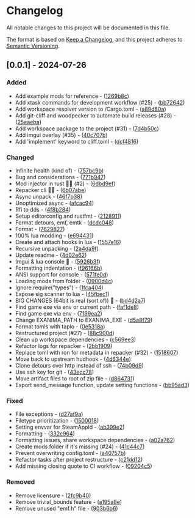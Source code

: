 # Changelog

All notable changes to this project will be documented in this file.

The format is based on [Keep a Changelog](https://keepachangelog.com/en/1.0.0/),
and this project adheres to [Semantic Versioning](https://semver.org/spec/v2.0.0.html).

## [0.0.1] - 2024-07-26

### Added

- Add example mods for reference - ([1269b8c](https://codeberg.org/ExanimaModding/Toolkit/commit/1269b8ca00da90c9ab3d637592052d3bcaa200f6))
- Add xtask commands for development workflow (#25) - ([bb72642](https://codeberg.org/ExanimaModding/Toolkit/commit/bb72642f69d4012f7b6639648e46757368f0f064))
- Add workspace resolver version to /Cargo.toml - ([a89d80a](https://codeberg.org/ExanimaModding/Toolkit/commit/a89d80ab165f0065d60e46ce8ce2a9918460a15a))
- Add git-cliff and woodpecker to automate build releases (#28) - ([25eaeba](https://codeberg.org/ExanimaModding/Toolkit/commit/25eaeba85b2b6b3a88b9160562af2bef2efc1148))
- Add workspace package to the project (#31) - ([7d4b50c](https://codeberg.org/ExanimaModding/Toolkit/commit/7d4b50c0f5850a6874fe59478248d356103beed5))
- Add imgui overlay (#35) - ([40c707b](https://codeberg.org/ExanimaModding/Toolkit/commit/40c707b96fb00a9f8ccb684c53cbb5af99b4c50c))
- Add 'implement' keyword to cliff.toml - ([dcf4816](https://codeberg.org/ExanimaModding/Toolkit/commit/dcf4816aa74c91806fec65d230ea244311603c10))

### Changed

- Infinite health (kind of) - ([757bc9b](https://codeberg.org/ExanimaModding/Toolkit/commit/757bc9b97ded0912754cb1b834fa5920ed1f32d9))
- Bug and considerations - ([771b947](https://codeberg.org/ExanimaModding/Toolkit/commit/771b947d015e47716139d94f8d251ab714fbd863))
- Mod injector in rust 🚀🚀 (#2) - ([6dbd9ef](https://codeberg.org/ExanimaModding/Toolkit/commit/6dbd9efee59b9f6a2084a694835d035db3da82db))
- Repacker cli 🚀🚀 - ([6b07abe](https://codeberg.org/ExanimaModding/Toolkit/commit/6b07abe6afb55fee7c9b5cf1e1e8f81b51596704))
- Async unpack - ([46f7b38](https://codeberg.org/ExanimaModding/Toolkit/commit/46f7b38ceb1785cc8e927a494fecc0180d875a99))
- Unoptimized async - ([afcac94](https://codeberg.org/ExanimaModding/Toolkit/commit/afcac94e6b1147ecf34bdf7780c258f9cc9d9445))
- Rfi to dds - ([4f8b284](https://codeberg.org/ExanimaModding/Toolkit/commit/4f8b284b3a502db15f17e3e931f775bcdf967531))
- Setup editorconfig and rustfmt - ([2128911](https://codeberg.org/ExanimaModding/Toolkit/commit/2128911274837ea1424382b4e31a229906881794))
- Format detours, emf, emtk - ([dcdc048](https://codeberg.org/ExanimaModding/Toolkit/commit/dcdc048547c3368d51d5ac0897ff26bb65a094f5))
- Format - ([7629827](https://codeberg.org/ExanimaModding/Toolkit/commit/76298279beb971b29f8ab3f4fe084c0b26baf4d5))
- 100% lua modding - ([e694431](https://codeberg.org/ExanimaModding/Toolkit/commit/e69443135a232c8d3cbc51905cb9099573be0c94))
- Create and attach hooks in lua - ([1557e16](https://codeberg.org/ExanimaModding/Toolkit/commit/1557e1688be7b47b99a87c474c58a723bfc6e32b))
- Recursive unpacking - ([2a4da9f](https://codeberg.org/ExanimaModding/Toolkit/commit/2a4da9f663feb9285506436e7faddb5dca231370))
- Update readme - ([4d02e62](https://codeberg.org/ExanimaModding/Toolkit/commit/4d02e6228dc98f9348787c58210154f6177f6c73))
- Imgui & lua console 🚀 - ([5926b3f](https://codeberg.org/ExanimaModding/Toolkit/commit/5926b3f5e43ec548570e4ddbd0e5556f88210924))
- Formatting indentation - ([f96166b](https://codeberg.org/ExanimaModding/Toolkit/commit/f96166b4179b8bc2c1208527a1c5841aa19e13ab))
- ANSI support for console - ([571fe0d](https://codeberg.org/ExanimaModding/Toolkit/commit/571fe0da9cfc1b1b1ae864a337fd4cca75dcdfc6))
- Loading mods from folder - ([0900d4c](https://codeberg.org/ExanimaModding/Toolkit/commit/0900d4c6a49d7aa9c8e939093d41d587831882f4))
- Ignore require("types") - ([1fca404](https://codeberg.org/ExanimaModding/Toolkit/commit/1fca40441e1bf1c4c6b486fb19940d3e2c799c33))
- Expose sig scanner to lua - ([45fbec1](https://codeberg.org/ExanimaModding/Toolkit/commit/45fbec15dfe7b402af3ad5da10723d18d8193162))
- BIG CHANGES (64bit is real (sort of)) :rocket: - ([bd4d2a7](https://codeberg.org/ExanimaModding/Toolkit/commit/bd4d2a7c0cd2fa869701113f677170c59654696a))
- Find game exe via env or current path - ([faf1de8](https://codeberg.org/ExanimaModding/Toolkit/commit/faf1de87f8871ab1cd88615c9acb88b8f34096ef))
- Find game exe via env - ([7199ea2](https://codeberg.org/ExanimaModding/Toolkit/commit/7199ea29d17f4bff7491b3212482678236ee24f4))
- Change EXANIMA_PATH to EXANIMA_EXE - ([d5a8f79](https://codeberg.org/ExanimaModding/Toolkit/commit/d5a8f79b647a38e89d07bddeca36f601f8aaeb20))
- Format tomls with taplo - ([0e5318a](https://codeberg.org/ExanimaModding/Toolkit/commit/0e5318adad51426c0e195b18977fa14ab47fa714))
- Restructured project (#27) - ([88c900d](https://codeberg.org/ExanimaModding/Toolkit/commit/88c900de9ea9c5e70ffa88572cec3eccde668fa5))
- Clean up workspace dependencies - ([c569ee3](https://codeberg.org/ExanimaModding/Toolkit/commit/c569ee37d0e6f943c0e17e34df16ceefd661011e))
- Refactor logs for repacker - ([2bb1909](https://codeberg.org/ExanimaModding/Toolkit/commit/2bb19092ce6722b9d2b019d80dfa5da86fc062c5))
- Replace toml with ron for metadata in repacker (#32) - ([1518607](https://codeberg.org/ExanimaModding/Toolkit/commit/1518607b5e6233d452a6989606561423bf7756e9))
- Move back to upstream hudhook - ([4d6344e](https://codeberg.org/ExanimaModding/Toolkit/commit/4d6344e8c03fc16ab7e20771157e8245bb43d709))
- Clone detours over http instead of ssh - ([74b09d9](https://codeberg.org/ExanimaModding/Toolkit/commit/74b09d9925ff7e059b1d3768d94fab935166013f))
- Use ssh key for git - ([43ecc78](https://codeberg.org/ExanimaModding/Toolkit/commit/43ecc78496dd98f98dc58fee4d4d729b46b4a015))
- Move artifact files to root of zip file - ([d864731](https://codeberg.org/ExanimaModding/Toolkit/commit/d864731dcca8637f3d72e3ffd4c9a04e8d103bc4))
- Export send_message function, update setting functions - ([bb95ad3](https://codeberg.org/ExanimaModding/Toolkit/commit/bb95ad3a2cb53a881de11094a5c9bb577603d1d7))

### Fixed

- File exceptions - ([d27af9a](https://codeberg.org/ExanimaModding/Toolkit/commit/d27af9ae23b1d9a57d5d37a722c3d627b0595978))
- Filetype prioritization - ([1500018](https://codeberg.org/ExanimaModding/Toolkit/commit/15000183a4d04cd95d83d5e9863340093c1e9788))
- Setting envvar for SteamAppId - ([ab399e2](https://codeberg.org/ExanimaModding/Toolkit/commit/ab399e21d8aaa08891ffc15de0aab947636bd2ff))
- Formatting - ([332c964](https://codeberg.org/ExanimaModding/Toolkit/commit/332c964a3cfd326e67fad1641bd802560ca40eca))
- Formatting issues, share workspace dependencies - ([a02a762](https://codeberg.org/ExanimaModding/Toolkit/commit/a02a76247da6f36e38d32249d1d1e29af1b60772))
- Create mods folder if it's missing (#24) - ([41c44c7](https://codeberg.org/ExanimaModding/Toolkit/commit/41c44c7513678cc62456f4cc441734db39855322))
- Prevent overwriting config.toml - ([a40757b](https://codeberg.org/ExanimaModding/Toolkit/commit/a40757be63f42ce782ff88a3ba0013f07f715eb0))
- Refactor tasks after project restructure - ([c21dd12](https://codeberg.org/ExanimaModding/Toolkit/commit/c21dd12149dfc722181377f690da0c2789bfc94a))
- Add missing closing quote to CI workflow - ([09204c5](https://codeberg.org/ExanimaModding/Toolkit/commit/09204c583bec47024af1622e6d3d03c735a10b92))

### Removed

- Remove licensure - ([2fc9b40](https://codeberg.org/ExanimaModding/Toolkit/commit/2fc9b404aea705b3ba1c244a277c7e382acc2c07))
- Remove trivial_bounds feature - ([a195a8e](https://codeberg.org/ExanimaModding/Toolkit/commit/a195a8e11a81561316f039d51e15ea1b9afdfbce))
- Remove unused "emf.h" file - ([903b6b6](https://codeberg.org/ExanimaModding/Toolkit/commit/903b6b65eedbae65f325c057b5b37915e6d6f55c))


<!-- generated by git-cliff -->
